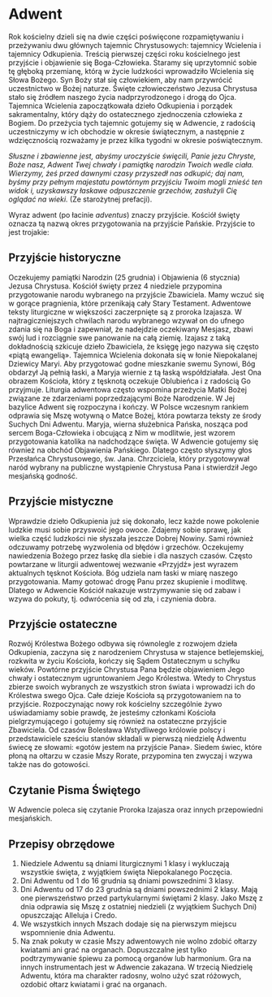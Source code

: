 # Adwent

Rok kościelny dzieli się na dwie części poświęcone rozpamiętywaniu i przeżywaniu dwu głównych tajemnic Chrystusowych: 
tajemnicy Wcielenia i tajemnicy Odkupienia. Treścią pierwszej części roku kościelnego jest przyjście i objawienie się 
Boga-Człowieka. Staramy się uprzytomnić sobie tę głęboką przemianę, którą w życie ludzkości wprowadziło Wcielenia się 
Słowa Bożego. Syn Boży stał się człowiekiem, aby nam przywrócić uczestnictwo w Bożej naturze. Święte człowieczeństwo 
Jezusa Chrystusa stało się źródłem naszego życia nadprzyrodzonego i drogą do Ojca. Tajemnica Wcielenia zapoczątkowała 
dzieło Odkupienia i porządek sakramentalny, który dąży do ostatecznego zjednoczenia człowieka z Bogiem. Do przeżycia 
tych tajemnic gotujemy się w Adwencie, z radością uczestniczymy w ich obchodzie w okresie świątecznym, a następnie z 
wdzięcznością rozważamy je przez kilka tygodni w okresie poświątecznym.

_Słuszne i zbawienne jest, abyśmy uroczyście święcili, Panie jezu Chryste, Boże nasz, Adwent Twej chwały i pamiątkę
narodzin Twoich wedle ciała. Wierzymy, żeś przed dawnymi czasy przyszedł nas odkupić; daj nam, byśmy przy pełnym
majestatu powtórnym przyjściu Twoim mogli znieść ten widok i, uzyskawszy łaskawe odpuszczenie grzechów, zasłużyli Cię
oglądać na wieki._ (Ze starożytnej prefacji).

Wyraz adwent (po łacinie _adventus_) znaczy przyjście. Kościół święty oznacza tą nazwą okres przygotowania na przyjście
Pańskie. Przyjście to jest trojakie: 

## Przyjście historyczne

Oczekujemy pamiątki Narodzin (25 grudnia) i Objawienia (6 stycznia) Jezusa Chrystusa. Kościół święty przez 4 niedziele
przypomina przygotowanie narodu wybranego na przyjście Zbawiciela. Mamy wczuć się w gorące pragnienia, które przenikają 
cały Stary Testament. Adwentowe teksty liturgiczne w większości zaczerpnięte są z proroka Izajasza. W najtragiczniejszych 
chwilach narodu wybranego wzywał on do ufnego zdania się na Boga i zapewniał, że nadejdzie oczekiwany Mesjasz, zbawi 
swój lud i rozciągnie swe panowanie na całą ziemię. Izajasz z taką dokładnością szkicuje dzieło Zbawiciela, że księgę 
jego nazywa się często «piątą ewangelią».
Tajemnica Wcielenia dokonała się w łonie Niepokalanej Dziewicy Maryi. Aby przygotować godne mieszkanie swemu Synowi, 
Bóg obdarzył Ją pełnią łaski, a Maryja wiernie z tą łaską współdziałała. Jest Ona obrazem Kościoła, który z tęsknotą 
oczekuje Oblubieńca i z radością Go przyjmuje.
Liturgia adwentowa często wspomina przeżycia Matki Bożej związane ze zdarzeniami poprzedzającymi Boże Narodzenie. 
W Jej bazylice Adwent się rozpoczyna i kończy. W Polsce wczesnym rankiem odprawia się Mszę wotywną o Matce Bożej, 
która powtarza teksty ze środy Suchych Dni Adwentu. Maryja, wierna służebnica Pańska, nosząca pod sercem Boga-Człowieka 
i obcującą z Nim w modlitwie, jest wzorem przygotowania katolika na nadchodzące święta.
W Adwencie gotujemy się również na obchód Objawienia Pańskiego. Dlatego często słyszymy głos Przesłańca Chrystusowego, 
św. Jana. Chrzciciela, który przygotowywał naród wybrany na publiczne wystąpienie Chrystusa Pana i stwierdził 
Jego mesjańską godność.

## Przyjście mistyczne

Wprawdzie dzieło Odkupienia już się dokonało, lecz każde nowe pokolenie ludzkie musi sobie przyswoić jego owoce. 
Zdajemy sobie sprawę, jak wielka część ludzkości nie słyszała jeszcze Dobrej Nowiny. Sami również odczuwamy potrzebę 
wyzwolenia od błędów i grzechów. Oczekujemy nawiedzenia Bożego przez łaskę dla siebie i dla naszych czasów. Często 
powtarzane w liturgii adwentowej wezwanie «Przyjdź» jest wyrazem aktualnych tęsknot Kościoła. 
Bóg udziela nam łaski w miarę naszego przygotowania. Mamy gotować drogę Panu przez skupienie i modlitwę. Dlatego w 
Adwencie Kościół nakazuje wstrzymywanie się od zabaw i wzywa do pokuty, tj. odwrócenia się od zła, i czynienia dobra.

## Przyjście ostateczne

Rozwój Królestwa Bożego odbywa się równolegle z rozwojem dzieła Odkupienia, zaczyna się z narodzeniem Chrystusa w 
stajence betlejemskiej, rozkwita w życiu Kościoła, kończy się Sądem Ostatecznym u schyłku wieków. Powtórne przyjście 
Chrystusa Pana będzie objawieniem Jego chwały i ostatecznym ugruntowaniem Jego Królestwa. Wtedy to Chrystus zbierze 
swoich wybranych ze wszystkich stron świata i wprowadzi ich do Królestwa swego Ojca. Całe dzieje Kościoła są 
przygotowaniem na to przyjście. Rozpoczynając nowy rok kościelny szczególnie żywo uświadamiamy sobie prawdę, że 
jesteśmy członkami Kościoła pielgrzymującego i gotujemy się również na ostateczne przyjście Zbawiciela. 
Od czasów Bolesława Wstydliwego królowie polscy i przedstawiciele sześciu stanów składali w pierwszą niedzielę Adwentu 
świecę ze słowami: «gotów jestem na przyjście Pana». Siedem świec, które płoną na ołtarzu w czasie Mszy Rorate, 
przypomina ten zwyczaj i wzywa także nas do gotowości.

## Czytanie Pisma Świętego

W Adwencie poleca się czytanie Proroka Izajasza oraz innych przepowiedni mesjańskich.

## Przepisy obrzędowe

1. Niedziele Adwentu są dniami liturgicznymi 1 klasy i wykluczają wszystkie święta, z wyjątkiem święta Niepokalanego Poczęcia.
2. Dni Adwentu od 1 do 16 grudnia są dniami powszednimi 3 klasy.
3. Dni Adwentu od 17 do 23 grudnia są dniami powszednimi 2 klasy. Mają one pierwszeństwo przed partykularnymi świętami 2 klasy. Jako Mszę z dnia odprawia się Mszę z ostatniej niedzieli (z wyjątkiem Suchych Dni) opuszczając Alleluja i Credo.
4. We wszystkich innych Mszach dodaje się na pierwszym miejscu wspomnienie dnia Adwentu.
5. Na znak pokuty w czasie Mszy adwentowych nie wolno zdobić ołtarzy kwiatami ani grać na organach. Dopuszczalne jest tylko podtrzymywanie śpiewu za pomocą organów lub harmonium. Gra na innych instrumentach jest w Adwencie zakazana.
W trzecią Niedzielę Adwentu, która ma charakter radosny, wolno użyć szat różowych, ozdobić ołtarz kwiatami i grać na organach.